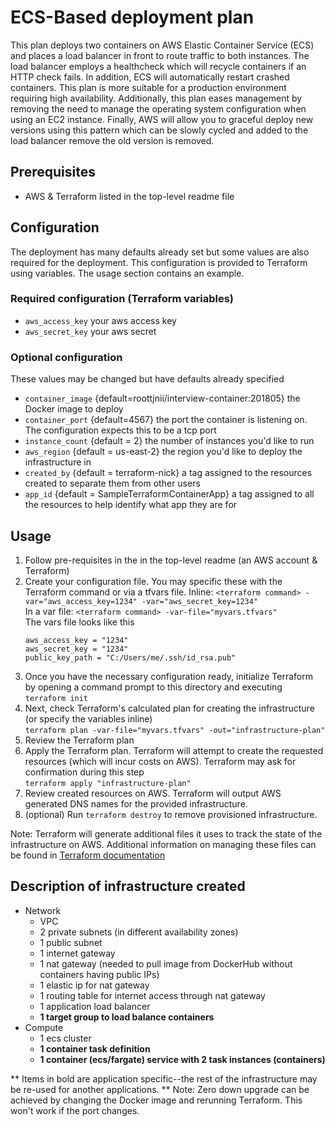 # ECS-Based deployment plan
This plan deploys two containers on AWS Elastic Container Service (ECS) and places a load balancer in front to route traffic to both instances. The load balancer employs a healthcheck which will recycle containers if an HTTP check fails. In addition, ECS will automatically restart crashed containers. This plan is more suitable for a production environment requiring high availability. Additionally, this plan eases management by removing the need to manage the operating system configuration when using an EC2 instance. Finally, AWS will allow you to graceful deploy new versions using this pattern which can be slowly cycled and added to the load balancer remove the old version is removed.

## Prerequisites
 - AWS & Terraform listed in the top-level readme file

## Configuration
The deployment has many defaults already set but some values are also required for the deployment. This configuration is provided to Terraform using variables. The usage section contains an example.
### Required configuration (Terraform variables)
 - `aws_access_key` your aws access key
 - `aws_secret_key` your aws secret
### Optional configuration
These values may be changed but have defaults already specified
 - `container_image` {default=roottjnii/interview-container:201805} the Docker image to deploy
 - `container_port` {default=4567} the port the container is listening on. The configuration expects this to be a tcp port
 - `instance_count` {default = 2} the number of instances you'd like to run
 - `aws_region` {default = us-east-2} the region you'd like to deploy the infrastructure in
 - `created_by` {default = terraform-nick} a tag assigned to the resources created to separate them from other users
 - `app_id` {default = SampleTerraformContainerApp} a tag assigned to all the resources to help identify what app they are for

## Usage
1. Follow pre-requisites in the in the top-level readme (an AWS account & Terraform)
2. Create your configuration file. You may specific these with the Terraform command or via a tfvars file.
Inline: `<terraform command> -var="aws_access_key=1234" -var="aws_secret_key=1234"`  
In a var file: `<terraform command> -var-file="myvars.tfvars"`  
The vars file looks like this
    ```
    aws_access_key = "1234"
    aws_secret_key = "1234"
    public_key_path = "C:/Users/me/.ssh/id_rsa.pub"
    ```
3. Once you have the necessary configuration ready, initialize Terraform by opening a command prompt to this directory and executing  
`terraform init`
4. Next, check Terraform's calculated plan for creating the infrastructure (or specify the variables inline)  
`terraform plan -var-file="myvars.tfvars" -out="infrastructure-plan"`
5. Review the Terraform plan
6. Apply the Terraform plan. Terraform will attempt to create the requested resources (which will incur costs on AWS). Terraform may ask for confirmation during this step  
`terraform apply "infrastructure-plan"`
7. Review created resources on AWS. Terraform will output AWS generated DNS names for the provided infrastructure.
8. (optional) Run `terraform destroy` to remove provisioned infrastructure.

Note: Terraform will generate additional files it uses to track the state of the infrastructure on AWS. Additional information on managing these files can be found in [Terraform documentation](https://www.terraform.io/docs/state/index.html)

## Description of infrastructure created
- Network
  - VPC
  - 2 private subnets (in different availability zones)
  - 1 public subnet
  - 1 internet gateway
  - 1 nat gateway (needed to pull image from DockerHub without containers having public IPs)
  - 1 elastic ip for nat gateway
  - 1 routing table for internet access through nat gateway
  - 1 application load balancer
  - __1 target group to load balance containers__
- Compute
  - 1 ecs cluster
  - __1 container task definition__
  - __1 container (ecs/fargate) service with 2 task instances (containers)__

** Items in bold are application specific--the rest of the infrastructure may be re-used for another applications.
** Note: Zero down upgrade can be achieved by changing the Docker image and rerunning Terraform. This won't work if the port changes.